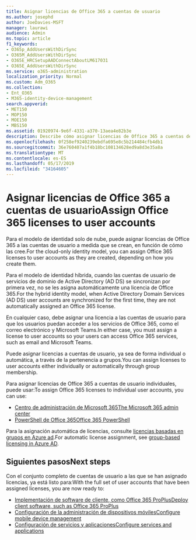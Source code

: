 ```yaml
---
title: Asignar licencias de Office 365 a cuentas de usuario
ms.author: josephd
author: JoeDavies-MSFT
manager: laurawi
audience: Admin
ms.topic: article
f1_keywords:
- O365p_AddUsersWithDirSync
- O365M_AddUsersWithDirSync
- O365E_HRCSetupAADConnectAboutLM617031
- O365E_AddUsersWithDirSync
ms.service: o365-administration
localization_priority: Normal
ms.custom: Adm_O365
ms.collection:
- Ent_O365
- M365-identity-device-management
search.appverid:
- MET150
- MOP150
- MOE150
- MBS150
ms.assetid: 01920974-9e6f-4331-a370-13aea4e82b3e
description: Describe cómo asignar licencias de Office 365 a cuentas de usuario, ya sea de forma individual o en función de la pertenencia a grupos.
ms.openlocfilehash: 0f258ef9240239ebdfa695e8c5b214484cfb4db1
ms.sourcegitcommit: 36e760407a1f4b18bc108134628ed9a8d3e35a8a
ms.translationtype: MT
ms.contentlocale: es-ES
ms.lasthandoff: 05/17/2019
ms.locfileid: "34164605"
---
```

# <a name="assign-office-365-licenses-to-user-accounts"></a><span data-ttu-id="965e5-103">Asignar licencias de Office 365 a cuentas de usuario</span><span class="sxs-lookup"><span data-stu-id="965e5-103">Assign Office 365 licenses to user accounts</span></span>

<span data-ttu-id="965e5-104">Para el modelo de identidad solo de nube, puede asignar licencias de Office 365 a las cuentas de usuario a medida que se crean, en función de cómo las cree.</span><span class="sxs-lookup"><span data-stu-id="965e5-104">For the cloud-only identity model, you can assign Office 365 licenses to user accounts as they are created, depending on how you create them.</span></span>

<span data-ttu-id="965e5-105">Para el modelo de identidad híbrida, cuando las cuentas de usuario de servicios de dominio de Active Directory (AD DS) se sincronizan por primera vez, no se les asigna automáticamente una licencia de Office 365.</span><span class="sxs-lookup"><span data-stu-id="965e5-105">For the hybrid identity model, when Active Directory Domain Services (AD DS) user accounts are synchronized for the first time, they are not automatically assigned an Office 365 license.</span></span>

<span data-ttu-id="965e5-106">En cualquier caso, debe asignar una licencia a las cuentas de usuario para que los usuarios puedan acceder a los servicios de Office 365, como el correo electrónico y Microsoft Teams.</span><span class="sxs-lookup"><span data-stu-id="965e5-106">In either case, you must assign a license to user accounts so your users can access Office 365 services, such as email and Microsoft Teams.</span></span>

<span data-ttu-id="965e5-107">Puede asignar licencias a cuentas de usuario, ya sea de forma individual o automática, a través de la pertenencia a grupos.</span><span class="sxs-lookup"><span data-stu-id="965e5-107">You can assign licenses to user accounts either individually or automatically through group membership.</span></span>

<span data-ttu-id="965e5-108">Para asignar licencias de Office 365 a cuentas de usuario individuales, puede usar:</span><span class="sxs-lookup"><span data-stu-id="965e5-108">To assign Office 365 licenses to individual user accounts, you can use:</span></span>

- [<span data-ttu-id="965e5-109">Centro de administración de Microsoft 365</span><span class="sxs-lookup"><span data-stu-id="965e5-109">The Microsoft 365 admin center</span></span>](https://docs.microsoft.com/office365/admin/subscriptions-and-billing/assign-licenses-to-users)
- [<span data-ttu-id="965e5-110">PowerShell de Office 365</span><span class="sxs-lookup"><span data-stu-id="965e5-110">Office 365 PowerShell</span></span>](https://docs.microsoft.com/office365/enterprise/powershell/assign-licenses-to-user-accounts-with-office-365-powershell)

<span data-ttu-id="965e5-111">Para la asignación automática de licencias, consulte [licencias basadas en grupos en Azure ad](https://docs.microsoft.com/azure/active-directory/fundamentals/active-directory-licensing-whatis-azure-portal).</span><span class="sxs-lookup"><span data-stu-id="965e5-111">For automatic license assignment, see [group-based licensing in Azure AD](https://docs.microsoft.com/azure/active-directory/fundamentals/active-directory-licensing-whatis-azure-portal).</span></span>

## <a name="next-steps"></a><span data-ttu-id="965e5-112">Siguientes pasos</span><span class="sxs-lookup"><span data-stu-id="965e5-112">Next steps</span></span>

<span data-ttu-id="965e5-113">Con el conjunto completo de cuentas de usuario a las que se han asignado licencias, ya está listo para:</span><span class="sxs-lookup"><span data-stu-id="965e5-113">With the full set of user accounts that have been assigned licenses, you are now ready to:</span></span>

- [<span data-ttu-id="965e5-114">Implementación de software de cliente, como Office 365 ProPlus</span><span class="sxs-lookup"><span data-stu-id="965e5-114">Deploy client software, such as Office 365 ProPlus</span></span>](https://docs.microsoft.com/DeployOffice/deployment-guide-for-office-365-proplus)
- [<span data-ttu-id="965e5-115">Configuración de la administración de dispositivos móviles</span><span class="sxs-lookup"><span data-stu-id="965e5-115">Configure mobile device management</span></span>](https://support.office.com/article/set-up-mobile-device-management-mdm-in-office-365-dd892318-bc44-4eb1-af00-9db5430be3cd)
- [<span data-ttu-id="965e5-116">Configuración de servicios y aplicaciones</span><span class="sxs-lookup"><span data-stu-id="965e5-116">Configure services and applications</span></span>](configure-services-and-applications.md)
